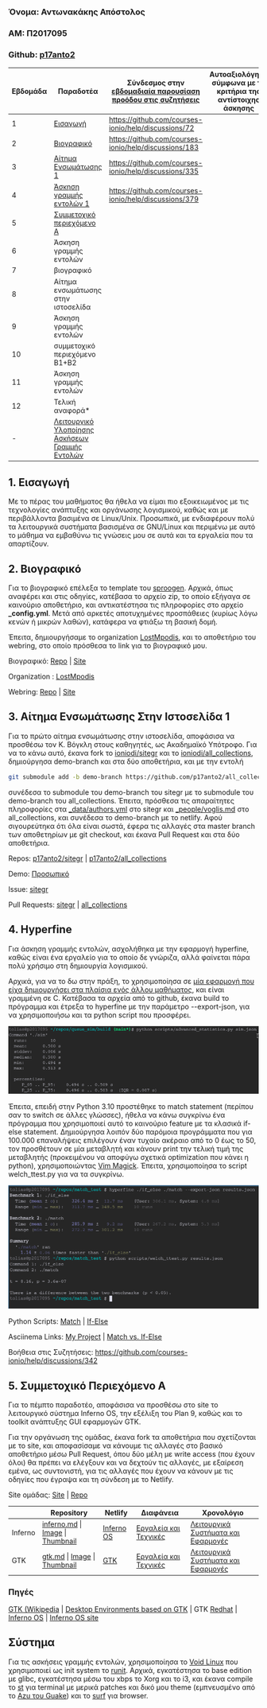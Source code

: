 
### Όνομα: Αντωνακάκης Απόστολος
### ΑΜ: Π2017095

### Github: [p17anto2](https://github.com/p17anto2)

| Εβδομάδα | Παραδοτέα | Σύνδεσμος στην [εβδομαδιαία παρουσίαση προόδου στις συζητήσεις](https://github.com/courses-ionio/help/discussions/categories/show-and-tell) | Αυτοαξιολόγηση σύμφωνα με τα κριτήρια της αντίστοιχης άσκησης |
| --- | --- | --- | --- |
| 1 | [Εισαγωγή](#1-εισαγωγή) | https://github.com/courses-ionio/help/discussions/72 | |
| 2 | [Βιογραφικό](#2-βιογραφικό) | https://github.com/courses-ionio/help/discussions/183 | |
| 3 | [Αίτημα Eνσωμάτωσης 1](#3-αίτημα-ενσωμάτωσης-στην-ιστοσελίδα-1) | https://github.com/courses-ionio/help/discussions/335 | |
| 4 | [Άσκηση γραμμής εντολών 1](#4-hyperfine) | https://github.com/courses-ionio/help/discussions/379 | |
| 5 | [Συμμετοχικό περιεχόμενο A](#5-συμμετοχικό-περιεχόμενο-α1-α2) | | |
| 6 | Άσκηση γραμμής εντολών | | |
| 7 | βιογραφικό | | |
| 8 | Αίτημα ενσωμάτωσης στην ιστοσελίδα | | |
| 9 | Άσκηση γραμμής εντολών | | |
| 10 | συμμετοχικό περιεχόμενο B1+B2 | | |
| 11 | Άσκηση γραμμής εντολών | | |
| 12 | Τελική αναφορά* | | |
| - | [Λειτουργικό Υλοποίησης Ασκήσεων Γραμμής Εντολών](#σύστημα) | | |

## 1. Εισαγωγή

Με το πέρας του μαθήματος θα ήθελα να είμαι πιο εξοικειωμένος με τις τεχνολογίες ανάπτυξης και οργάνωσης λογισμικού, καθώς και με περιβάλλοντα βασιμένα σε Linux/Unix. Προσωπικά, με ενδιαφέρουν πολύ τα λειτουργικά συστήματα βασισμένα σε GNU/Linux και περιμένω με αυτό το μάθημα να εμβαθύνω τις γνώσεις μου σε αυτά και τα εργαλεία που τα απαρτίζουν.

## 2. Βιογραφικό

Για το βιογραφικό επέλεξα το template του [sproogen](https://github.com/sproogen/modern-resume-theme). Αρχικά, όπως αναφέρει και στις οδηγίες, κατέβασα το αρχείο zip, το οποίο εξήγαγα σε καινούριο αποθετήριο, και αντικατέστησα τις πληροφορίες στο αρχείο **\_config.yml**. Μετά από αρκετές αποτυχημένες προσπάθειες (κυρίως λόγω κενών ή μικρών λαθών), κατάφερα να φτιάξω τη βασική δομή.

Έπειτα, δημιουργήσαμε το organization [LostMpodis](https://github.com/LostMpodis), και το αποθετήριο του webring, στο οποίο πρόσθεσα το link για το βιογραφικό μου.

Βιογραφικό: [Repo](https://github.com/p17anto2/p17anto2.github.io) | [Site](https://p17anto2.github.io/)

Organization : [LostMpodis](https://github.com/LostMpodis)

Webring: [Repo](https://github.com/LostMpodis/webring) | [Site](https://lostmpodis.github.io/webring/)

## 3. Αίτημα Ενσωμάτωσης Στην Ιστοσελίδα 1

Για το πρώτο αίτημα ενσωμάτωσης στην ιστοσελίδα, αποφάσισα να προσθέσω τον Κ. Βόγκλη στους καθηγητές, ως Ακαδημαϊκό Υπότροφο. Για να το κάνω αυτό, έκανα fork το [ioniodi/sitegr](https://github.com/ioniodi/sitegr) και το [ioniodi/all_collections](https://github.com/ioniodi/all_collections), δημιούργησα demo-branch και στα δύο αποθετήρια, και με την εντολή

```bash
git submodule add -b demo-branch https://github.com/p17anto2/all_collections.git all_collections
```

συνέδεσα το submodule του demo-branch του sitegr με το submodule του demo-branch του all_collections. Έπειτα, πρόσθεσα τις απαραίτητες πληροφορίες στα [_data/authors.yml](https://github.com/p17anto2/sitegr/blob/demo-branch/_data/authors.yml) στο sitegr και [_people/voglis.md](https://github.com/p17anto2/all_collections/blob/master/_people/voglis.md) στο all_collections, και συνέδεσα το demo-branch με το netlify. Αφού σιγουρεύτηκα ότι όλα είναι σωστά, έφερα τις αλλαγές στα master branch των αποθετηρίων με git checkout, και έκανα Pull Request και στα δύο αποθετήρια.

Repos: [p17anto2/sitegr](https://github.com/p17anto2/sitegr) | [p17anto2/all_collections](https://github.com/p17anto2/all_collections)

Demo: [Προσωπικό](https://p17anto2-sitegr.netlify.app/people/)

Issue: [sitegr](https://github.com/ioniodi/sitegr/issues/249)

Pull Requests: [sitegr](https://github.com/ioniodi/sitegr/pull/325) | [all_collections](https://github.com/ioniodi/all_collections/pull/15)

## 4. Hyperfine

Για άσκηση γραμμής εντολών, ασχολήθηκα με την εφαρμογή hyperfine, καθώς είναι ένα εργαλείο για το οποίο δε γνώριζα, αλλά φαίνεται πάρα πολύ χρήσιμο στη δημιουργία λογισμικού.

Αρχικά, για να το δω στην πράξη, το χρησιμοποίησα σε [μία εφαρμογή που είχα δημιουργήσει στα πλαίσια ενός άλλου μαθήματος](https://github.com/p17anto2/queue_sim), και είναι γραμμένη σε C. Κατέβασα τα αρχεία από το github, έκανα build το πρόγραμμα και έτρεξα το hyperfine με την παράμετρο --export-json, για να χρησιμοποιήσω και τα python script που προσφέρει.

<p align="center"> <img src="https://github.com/p17anto2/LessonImages/blob/main/SW/04_hyperfine_sim.png"> </p>

Έπειτα, επειδή στην Python 3.10 προστέθηκε το match statement (περίπου σαν το switch σε άλλες γλώσσες), ήθελα να κάνω συγκρίνω ένα πρόγραμμα που χρησιμοποιεί αυτό το καινούριο feature με τα κλασικά if-else statement. Δημιούργησα λοιπόν δύο παρόμοια προγράμματα που για 100.000 επαναλήψεις επιλέγουν έναν τυχαίο ακέραιο από το 0 έως το 50, τον προσθέτουν σε μία μεταβλητή και κάνουν print την τελική τιμή της μεταβλητής (προκειμένου να αποφύγω σχετικά optimization που κάνει η python), χρησιμοποιώντας [Vim Magick](https://asciinema.org/a/476464). Έπειτα, χρησιμοποίησα το script welch_ttest.py για να τα συγκρίνω.

<p align="center"> <img src="https://github.com/p17anto2/LessonImages/blob/main/SW/04_hyperfine_python.png"> </p>

Python Scripts: [Match](https://github.com/p17anto2/LessonImages/blob/main/SW/04_match) | [If-Else](https://github.com/p17anto2/LessonImages/blob/main/SW/04_if_else)

Asciinema Links: [My Project](https://asciinema.org/a/477369) | [Match vs. If-Else](https://asciinema.org/a/477375)

Βοήθεια στις Συζητήσεις: https://github.com/courses-ionio/help/discussions/342

## 5. Συμμετοχικό Περιεχόμενο Α

Για το πέμπτο παραδοτέο, αποφάσισα να προσθέσω στο site το λειτουργικό σύστημα Inferno OS, την εξέλιξη του Plan 9, καθώς και το toolkit ανάπτυξης GUI εφαρμογών GTK.

Για την οργάνωση της ομάδας, έκανα fork τα αποθετήρια που σχετίζονται με το site, και αποφασίσαμε να κάνουμε τις αλλαγές στο βασικό αποθετήριο μέσω Pull Request, όπου δύο μέλη με write access (που έχουν όλοι) θα πρέπει να ελέγξουν και να δεχτούν τις αλλαγές, με εξαίρεση εμένα, ως συντονιστή, για τις αλλαγές που έχουν να κάνουν με τις οδηγίες που έγραψα και τη σύνδεση με το Netlify.

Site ομάδας: [Site](https://lostmpodis-site.netlify.app/) | [Repo](https://github.com/LostMpodis/site)

| | Repository | Netlify | Διαφάνεια | Χρονολόγιο |
| --- | --- | --- | --- | --- |
| Inferno | [inferno.md](https://github.com/p17anto2/_gallery-1/blob/demo-branch/inferno.md) \| [Image](https://github.com/p17anto2/images-1/blob/demo-branch/inferno.png) \| [Thumbnail](https://github.com/p17anto2/images-1/blob/demo-branch/inferno-thumb.png) | [Inferno OS](https://p17anto2-site.netlify.app/gallery/inferno/) | [Εργαλεία και Τεχνικές](https://p17anto2-site.netlify.app//slides/tools/) | [Λειτουργικά Συστήματα και Εφαρμογές](https://p17anto2-site.netlify.app//timeline/os-apps/) |
| GTK | [gtk.md](https://github.com/p17anto2/_gallery-1/blob/f89b28cb9b20a6e09ff9b8bc31fbdf0ac5082059/gtk.md) \| [Image](https://github.com/p17anto2/images-1/blob/9235ed38cea076d2350ff0795d1ad85dadabccb4/gtk.png) \| [Thumbnail](https://github.com/p17anto2/images-1/blob/9235ed38cea076d2350ff0795d1ad85dadabccb4/gtk-thumb.png) | [GTK](https://p17anto2-site.netlify.app/gallery/gtk/) | [Εργαλεία και Τεχνικές](https://p17anto2-site.netlify.app//slides/tools/) | [Λειτουργικά Συστήματα και Εφαρμογές](https://p17anto2-site.netlify.app//timeline/os-apps/) |

### Πηγές
[GTK (Wikipedia](https://en.wikipedia.org/wiki/GTK) | [Desktop Environments based on GTK](https://en.wikipedia.org/wiki/Category:Desktop_environments_based_on_GTK) | GTK [Redhat](https://people.redhat.com/mclasen/Usenix04/notes/x29.html) | [Inferno OS](https://en.wikipedia.org/wiki/Inferno_(operating_system)) | [Inferno OS site](https://www.inferno-os.org/)

## Σύστημα

Για τις ασκήσεις γραμμής εντολών, χρησιμοποίησα το [Void Linux](https://voidlinux.org/) που χρησιμοποιεί ως init system το [runit](http://smarden.org/runit/). Αρχικά, εγκατέστησα το base edition με glibc, εγκατέστησα μέσω του xbps το Xorg και το i3, και έκανα compile το [st](https://st.suckless.org/) για terminal με μερικά patches και δικό μου theme (εμπνευσμένο από το [Azu του Guake](https://github.com/Guake/guake/blob/master/guake/palettes.py)) και το [surf](https://surf.suckless.org/) για browser.
